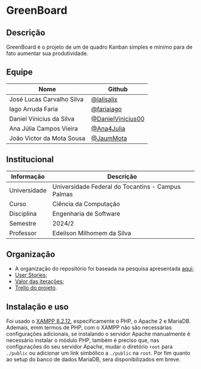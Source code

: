 # GreenBoard

## Descrição

GreenBoard é o projeto de um de quadro Kanban simples e mínimo para de fato aumentar sua produtividade.

## Equipe

| Nome | Github |
| ------------------------- | ------------------------------------------ |
| José Lucas Carvalho Silva | [@lalisalix](https://github.com/lalisalix) |
| Iago Arruda Faria | [@fariaiago](https://github.com/fariaiago) |
| Daniel Vinicius da Silva | [@DanielVinicius00](https://github.com/DanielVinicius00) |
| Ana Júlia Campos Vieira | [@Ana4Julia](https://github.com/Ana4Julia) |
| João Victor da Mota Sousa | [@JaumMota](https://github.com/JaumMota) |

## Institucional

| Informação | Descrição |
| ------------ | ------------------------------------------------- |
| Universidade | Universidade Federal do Tocantins - Campus Palmas |
| Curso | Ciência da Computação |
| Disciplina | Engenharia de Software |
| Semestre | 2024/2 |
| Professor | Edeilson Milhomem da Silva |

## Organização
* A organização do repositório foi baseada na pesquisa apresentada [aqui](https://github.com/php-pds/skeleton_research);
* [User Stories](/USER%20STORIES.md);
* [Valor das iterações](/SPRINTS.md);
* [Trello do projeto](https://trello.com/b/K7ykKPwI/kanban).

## Instalação e uso

Foi usado o [XAMPP 8.2.12](https://www.apachefriends.org/pt_br/index.html), especificamente o PHP, o Apache 2 e MariaDB. Ademais, emm termos de PHP, com o XAMPP não são necessárias configurações adicionais, se instalando o servidor Apache manualmente é necessário instalar o módulo PHP, também é preciso que, nas configurações do seu servidor Apache, mudar o diretório `root` para `./public` ou adicionar um link simbólico a `./public` na `root`. Por fim quanto ao setup do banco de dados MariaDB, sera disponibilizados em breve.